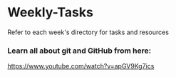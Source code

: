 # Weekly-Tasks
Refer to each week's directory for tasks and resources

### Learn all about git and GitHub from here:
https://www.youtube.com/watch?v=apGV9Kg7ics
